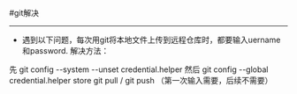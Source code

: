 ﻿#git解决


----------

 - 遇到以下问题，每次用git将本地文件上传到远程仓库时，都要输入uername和password.
    解决方法：
        
先 git config --system --unset credential.helper
然后 git config --global credential.helper store
     git pull / git push （第一次输入需要，后续不需要）